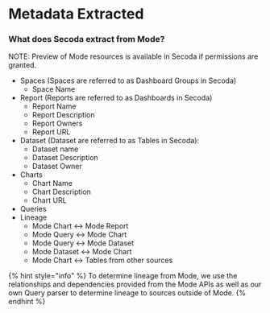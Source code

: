 # Metadata Extracted

### What does Secoda extract from Mode?

NOTE: Preview of Mode resources is available in Secoda if permissions are granted.&#x20;

* Spaces (Spaces are referred to as Dashboard Groups in Secoda)
  * Space Name
* Report (Reports are referred to as Dashboards in Secoda)
  * Report Name
  * Report Description
  * Report Owners
  * Report URL
* Dataset (Dataset are referred to as Tables in Secoda):
  * Dataset name
  * Dataset Description
  * Dataset Owner
* Charts
  * Chart Name
  * Chart Description
  * Chart URL
* Queries
* Lineage
  * Mode Chart <-> Mode Report
  * Mode Query <-> Mode Chart
  * Mode Query <-> Mode Dataset
  * Mode Dataset <-> Mode Chart
  * Mode Chart <-> Tables from other sources

{% hint style="info" %}
To determine lineage from Mode, we use the relationships and dependencies provided from the Mode APIs as well as our own Query parser to determine lineage to sources outside of Mode.
{% endhint %}
